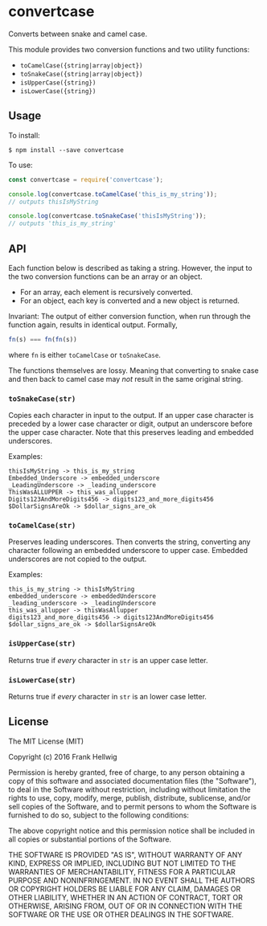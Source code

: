 # convertcase

Converts between snake and camel case.

This module provides two conversion functions and two utility functions:

- `toCamelCase({string|array|object})`
- `toSnakeCase({string|array|object})`
- `isUpperCase({string})`
- `isLowerCase({string})`

## Usage

To install:

    $ npm install --save convertcase

To use:

```javascript
const convertcase = require('convertcase');

console.log(convertcase.toCamelCase('this_is_my_string'));
// outputs thisIsMyString

console.log(convertcase.toSnakeCase('thisIsMyString'));
// outputs 'this_is_my_string'
```

## API

Each function below is described as taking a string. However, the input to the two conversion functions can be an array or an object.

- For an array, each element is recursively converted.
- For an object, each key is converted and a new object is returned.

Invariant: The output of either conversion function, when run through the function again, results in identical output. Formally,

```javascript
fn(s) === fn(fn(s))
```
where `fn` is either `toCamelCase` or `toSnakeCase`.

The functions themselves are lossy. Meaning that converting to snake case and then back to camel case may *not* result in the same original string.

### `toSnakeCase(str)`

Copies each character in input to the output. If an upper case character is preceded by a lower case character or digit, output an underscore before the upper case character. Note that this preserves leading and embedded underscores.

Examples:

```    
thisIsMyString -> this_is_my_string
Embedded_Underscore -> embedded_underscore
_LeadingUnderscore -> _leading_underscore
ThisWasALLUPPER -> this_was_allupper
Digits123AndMoreDigits456 -> digits123_and_more_digits456
$DollarSignsAreOk -> $dollar_signs_are_ok
```

### `toCamelCase(str)`

Preserves leading underscores. Then converts the string, converting any character following an embedded underscore to upper case. Embedded underscores are not copied to the output.

Examples:

```
this_is_my_string -> thisIsMyString
embedded_underscore -> embeddedUnderscore
_leading_underscore -> _leadingUnderscore
this_was_allupper -> thisWasAllupper
digits123_and_more_digits456 -> digits123AndMoreDigits456
$dollar_signs_are_ok -> $dollarSignsAreOk
```

### `isUpperCase(str)`

Returns true if *every* character in `str` is an upper case letter.

### `isLowerCase(str)`

Returns true if *every* character in `str` is an lower case letter.

## License

The MIT License (MIT)

Copyright (c) 2016 Frank Hellwig

Permission is hereby granted, free of charge, to any person obtaining a copy
of this software and associated documentation files (the "Software"), to deal
in the Software without restriction, including without limitation the rights
to use, copy, modify, merge, publish, distribute, sublicense, and/or sell
copies of the Software, and to permit persons to whom the Software is
furnished to do so, subject to the following conditions:

The above copyright notice and this permission notice shall be included in all
copies or substantial portions of the Software.

THE SOFTWARE IS PROVIDED "AS IS", WITHOUT WARRANTY OF ANY KIND, EXPRESS OR
IMPLIED, INCLUDING BUT NOT LIMITED TO THE WARRANTIES OF MERCHANTABILITY,
FITNESS FOR A PARTICULAR PURPOSE AND NONINFRINGEMENT. IN NO EVENT SHALL THE
AUTHORS OR COPYRIGHT HOLDERS BE LIABLE FOR ANY CLAIM, DAMAGES OR OTHER
LIABILITY, WHETHER IN AN ACTION OF CONTRACT, TORT OR OTHERWISE, ARISING FROM,
OUT OF OR IN CONNECTION WITH THE SOFTWARE OR THE USE OR OTHER DEALINGS IN THE
SOFTWARE.

